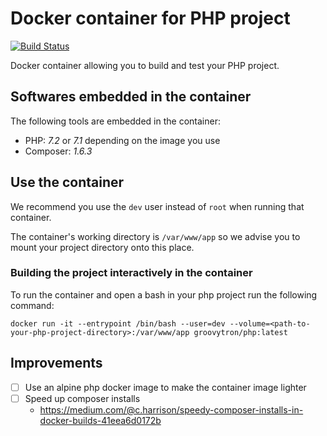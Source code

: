 # Docker container for PHP project

[![Build Status](https://travis-ci.org/groovytron/php-container.svg?branch=master)](https://travis-ci.org/groovytron/php-container)

Docker container allowing you to build and test your PHP project.

## Softwares embedded in the container

The following tools are embedded in the container:

- PHP: *7.2* or *7.1* depending on the image you use
- Composer: *1.6.3*

## Use the container

We recommend you use the `dev` user instead of `root` when running that container.

The container's working directory is `/var/www/app` so we advise you to mount your project directory onto this place.

### Building the project interactively in the container

To run the container and open a bash in your php project run the following command:

`docker run -it --entrypoint /bin/bash --user=dev --volume=<path-to-your-php-project-directory>:/var/www/app groovytron/php:latest`

## Improvements

- [ ] Use an alpine php docker image to make the container image lighter
- [ ] Speed up composer installs
  - <https://medium.com/@c.harrison/speedy-composer-installs-in-docker-builds-41eea6d0172b>
